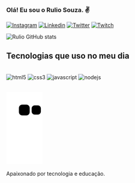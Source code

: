 ### Olá! Eu sou o Rulio Souza. ✌️

[![Instagram](https://img.shields.io/badge/Instagram-E4405F?style=for-the-badge&logo=instagram&logoColor=white)](https://instagram.com/rulio.souza)
[![Linkedin](https://img.shields.io/badge/LinkedIn-0077B5?style=for-the-badge&logo=linkedin&logoColor=white)](https://linkedin.com/in/rulio-souza)
[![Twitter](https://img.shields.io/badge/Twitter-1DA1F2?style=for-the-badge&logo=twitter&logoColor=white)](https://twitter.com/_RulioSouza)
[![Twitch](https://img.shields.io/badge/Twitch-9146FF?style=for-the-badge&logo=twitch&logoColor=white)](https://twitch.tv/rulio_souza)

![Rulio GitHub stats](https://github-readme-stats.vercel.app/api?username=ruliosouza&show_icons=true&theme=aura)

## Tecnologias que uso no meu dia

<div style="display: inline_block"><br/>
    <img align="center" alt="html5" src="https://img.shields.io/badge/HTML5-E34F26?style=for-the-badge&logo=html5&logoColor=white">
    <img align="center" alt="css3" src="https://img.shields.io/badge/CSS3-1572B6?style=for-the-badge&logo=css3&logoColor=white">
    <img align="center" alt="javascript" src="https://img.shields.io/badge/JavaScript-F7DF1E?style=for-the-badge&logo=javascript&logoColor=black">
    <img align="center" alt="nodejs" src="https://img.shields.io/badge/Node.js-43853D?style=for-the-badge&logo=node.js&logoColor=white">
</div><br/>

 ![Snake animation](https://github.com/rafaballerini/rafaballerini/blob/output/github-contribution-grid-snake.svg)

Apaixonado por tecnologia e educação.
